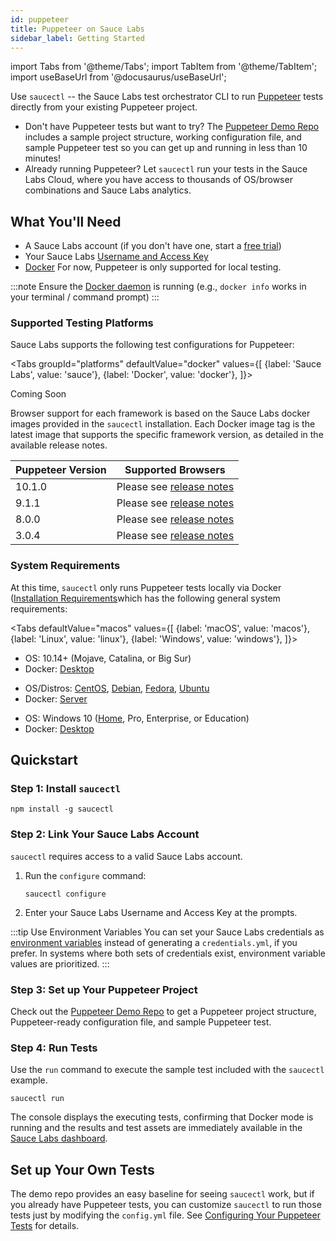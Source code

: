 ```yaml
---
id: puppeteer
title: Puppeteer on Sauce Labs
sidebar_label: Getting Started
---
```

import Tabs from '@theme/Tabs';
import TabItem from '@theme/TabItem';
import useBaseUrl from '@docusaurus/useBaseUrl';

 Use `saucectl` -- the Sauce Labs test orchestrator CLI to run [Puppeteer](https://github.com/puppeteer) tests directly from your existing Puppeteer project.

 * Don't have Puppeteer tests but want to try? The  [Puppeteer Demo Repo](https://github.com/saucelabs/saucectl-puppeteer-example) includes a sample project structure, working configuration file, and sample Puppeteer test so you can get up and running in less than 10 minutes!
 * Already running Puppeteer? Let `saucectl` run your tests in the Sauce Labs Cloud, where you have access to thousands of OS/browser combinations and Sauce Labs analytics.  

## What You'll Need

 * A Sauce Labs account (if you don't have one, start a [free trial](https://saucelabs.com/sign-up))
 * Your Sauce Labs [Username and Access Key](https://app.saucelabs.com/user-settings)
 * [Docker](https://docs.docker.com/get-docker/) For now, Puppeteer is only supported for local testing.

 :::note
 Ensure the [Docker daemon](https://docs.docker.com/config/daemon/) is running (e.g., `docker info` works in your terminal / command prompt)
 :::

### Supported Testing Platforms

 Sauce Labs supports the following test configurations for Puppeteer:

 <Tabs
   groupId="platforms"
   defaultValue="docker"
   values={[
     {label: 'Sauce Labs', value: 'sauce'},
     {label: 'Docker', value: 'docker'},
   ]}>

 <TabItem value="sauce">

 Coming Soon

 </TabItem>
 <TabItem value="docker">

 Browser support for each framework is based on the Sauce Labs docker images provided in the `saucectl` installation. Each Docker image tag is the latest image that supports the specific framework version, as detailed in the available release notes.

 |Puppeteer Version|Supported Browsers|
 |-----|----|
 |10.1.0|Please see [release notes](https://github.com/saucelabs/sauce-puppeteer-runner/releases/tag/v1.4.0)|
 |9.1.1|Please see [release notes](https://github.com/saucelabs/sauce-puppeteer-runner/releases/tag/v1.1.0)|
 |8.0.0|Please see [release notes](https://github.com/saucelabs/sauce-puppeteer-runner/releases/tag/v1.0.0)|
 |3.0.4|Please see [release notes](https://github.com/saucelabs/sauce-puppeteer-runner/releases/tag/v0.3.0)|

</TabItem>
</Tabs>


### System Requirements

At this time, `saucectl` only runs Puppeteer tests locally via Docker ([Installation Requirements](https://docs.docker.com/engine/install/#supported-platforms)which has the following general system requirements:

<Tabs
  defaultValue="macos"
  values={[
    {label: 'macOS', value: 'macos'},
    {label: 'Linux', value: 'linux'},
    {label: 'Windows', value: 'windows'},
  ]}>

<TabItem value="macos">

* OS: 10.14+ (Mojave, Catalina, or Big Sur)
* Docker: [Desktop](https://docs.docker.com/docker-for-mac/install/)

</TabItem>
<TabItem value="linux">

* OS/Distros: [CentOS](https://docs.docker.com/engine/install/centos/), [Debian](https://docs.docker.com/engine/install/debian/), [Fedora](https://docs.docker.com/engine/install/fedora/), [Ubuntu](https://docs.docker.com/engine/install/ubuntu/)
* Docker: [Server](https://docs.docker.com/engine/install/#server)

</TabItem>
<TabItem value="windows">

* OS: Windows 10 ([Home](https://docs.docker.com/docker-for-windows/install-windows-home/), Pro, Enterprise, or Education)
* Docker: [Desktop](https://docs.docker.com/docker-for-windows/install/)

</TabItem>
</Tabs>

## Quickstart

### Step 1: Install `saucectl`

```
npm install -g saucectl
```

### Step 2: Link Your Sauce Labs Account

`saucectl` requires access to a valid Sauce Labs account.

1. Run the `configure` command:     
    ```
    saucectl configure
    ```
1. Enter your Sauce Labs Username and Access Key at the prompts.

:::tip Use Environment Variables
You can set your Sauce Labs credentials as [environment variables](/basics/environment-variables) instead of generating a `credentials.yml`, if you prefer. In systems where both sets of credentials exist, environment variable values are prioritized.
:::

### Step 3: Set up Your Puppeteer Project

 Check out the [Puppeteer Demo Repo](https://github.com/saucelabs/saucectl-puppeteer-example) to get a Puppeteer project structure, Puppeteer-ready configuration file, and sample Puppeteer test.

### Step 4: Run Tests

Use the `run` command to execute the sample test included with the `saucectl` example.

```
saucectl run
```

The console displays the executing tests, confirming that Docker mode is running and the results and test assets are immediately available in the [Sauce Labs dashboard](https://app.saucelabs.com/dashboard/tests/vdc).

## Set up Your Own Tests

The demo repo provides an easy baseline for seeing `saucectl` work, but if you already have Puppeteer tests, you can customize `saucectl` to run those tests just by modifying the `config.yml` file. See [Configuring Your Puppeteer Tests](/testrunner-toolkit/configuration/puppeteer) for details.
